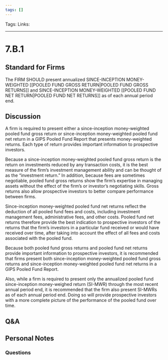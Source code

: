 ```yaml
---
tags: []
---
```

Tags:
Links: 
___
# 7.B.1
## Standard for Firms
The FIRM SHOULD present annualized SINCE-INCEPTION MONEY-WEIGHTED [[POOLED FUND GROSS RETURN|POOLED FUND GROSS RETURNS]] and SINCE-INCEPTION MONEY-WEIGHTED [[POOLED FUND NET RETURN|POOLED FUND NET RETURNS]] as of each annual period end.
## Discussion
A firm is required to present either a since-inception money-weighted pooled fund gross return or since-inception money-weighted pooled fund net return in a GIPS Pooled Fund Report that presents money-weighted returns. Each type of return provides important information to prospective investors.

Because a since-inception money-weighted pooled fund gross return is the return on investments reduced by any transaction costs, it is the best measure of the firm’s investment management ability and can be thought of as the “investment return.” In addition, because fees are sometimes negotiable, pooled fund gross returns show the firm’s expertise in managing assets without the effect of the firm’s or investor’s negotiating skills. Gross returns also allow prospective investors to better compare performance between firms.

Since-inception money-weighted pooled fund net returns reflect the deduction of all pooled fund fees and costs, including investment management fees, administrative fees, and other costs. Pooled fund net returns therefore provide the best indication to prospective investors of the returns that the firm’s investors in a particular fund received or would have received over time, after taking into account the effect of all fees and costs associated with the pooled fund.

Because both pooled fund gross returns and pooled fund net returns provide important information to prospective investors, it is recommended that firms present both since-inception money-weighted pooled fund gross returns and since-inception money-weighted pooled fund net returns in a GIPS Pooled Fund Report.

Also, while a firm is required to present only the annualized pooled fund since-inception money-weighed return (SI-MWR) through the most recent annual period end, it is recommended that the firm also present SI-MWRs as of each annual period end. Doing so will provide prospective investors with a more complete picture of the performance of the pooled fund over time.
## Q&A

## Personal Notes

### Questions